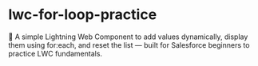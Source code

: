# lwc-for-loop-practice
🎯 A simple Lightning Web Component to add values dynamically, display them using for:each, and reset the list — built for Salesforce beginners to practice LWC fundamentals.
